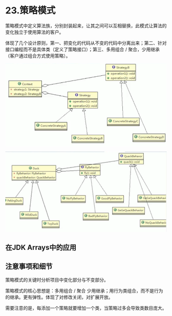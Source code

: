 # 23.策略模式

策略模式中定义算法族，分别封装起来，让其之间可以互相替换，此模式让算法的变化独立于使用算法的客户。

体现了几个设计原则，第一、把变化的代码从不变的代码中分离出来；第二、针对接口编程而不是具体类（定义了策略接口）；第三、多用组合 / 聚合，少用继承（客户通过组合方式使用策略）。

![1566286688323](assets/1566286688323.png)

![1566287085935](assets/1566287085935.png)

## 在JDK Arrays中的应用

## 注意事项和细节

策略模式的关键时分析项目中变化部分与不变部分。

策略模式的核心思想是：多用组合 / 聚合 少用继承；用行为类组合，而不是行为的继承。更有弹性。体现了对修改关闭，对扩展开放。

需要注意的是，每添加一个策略就要增加一个类，当策略过多会导致类数目庞大。